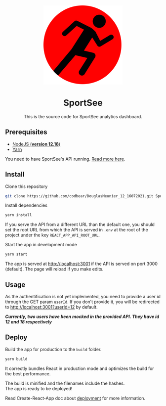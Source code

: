 <p align="center">
  <img src="public/favicon.png"  alt="" width="256">
</p>

<h1 align="center">SportSee</h1>

<p align="center">
  This is the source code for SportSee analytics dashboard.
</p>

## Prerequisites

- [NodeJS (**version 12.18**)](https://nodejs.org/en/)
- [Yarn](https://yarnpkg.com/)

You need to have SportSee's API running. [Read more here](https://github.com/OpenClassrooms-Student-Center/P9-front-end-dashboard).

## Install

Clone this repository
```bash
git clone https://github.com/codbear/DouglasMeunier_12_16072021.git SportSee && cd SportSee
```

Install dependencies
```bash
yarn install
```

If you serve the API from a different URL than the default one, you should set the root URL from which the API is served in `.env` at the root of the project under the key `REACT_APP_API_ROOT_URL`. 

Start the app in development mode
```bash
yarn start
```
The app is served at [http://localhost:3001](http://localhost:3001?userId=12) if the API is served on port 3000 (default). The page will reload if you make edits.

## Usage
As the authentification is not yet implemented, you need to provide a user id through the GET param `userId`.
If you don't provide it, you will be redirected to [http://localhost:3001?userId=12](http://localhost:3001?userId=12) by default.

***Currently, two users have been mocked in the provided API. They have id 12 and 18 respectively***

## Deploy

Build the app for production to the `build` folder.
```bash
yarn build
```

It correctly bundles React in production mode and optimizes the build for the best performance.

The build is minified and the filenames include the hashes.\
The app is ready to be deployed!

Read Create-React-App doc about [deployment](https://facebook.github.io/create-react-app/docs/deployment) for more information.

